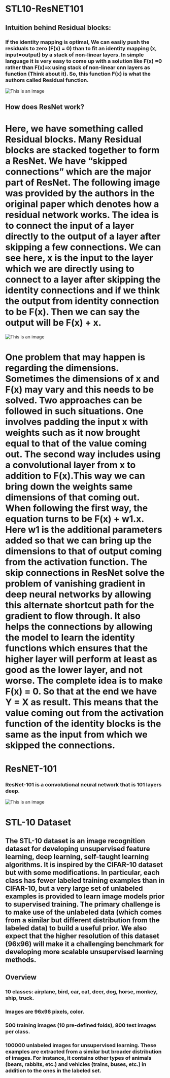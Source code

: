 # STL10-ResNET101

## Intuition behind Residual blocks:
### If the identity mapping is optimal, We can easily push the residuals to zero (F(x) = 0) than to fit an identity mapping (x, input=output) by a stack of non-linear layers. In simple language it is very easy to come up with a solution like F(x) =0 rather than F(x)=x using stack of non-linear cnn layers as function (Think about it). So, this function F(x) is what the authors called Residual function.


![This is an image](https://miro.medium.com/max/856/1*WVs9ywVLLKjSUBZ_mnfFrw.png)



## How does ResNet work?
# Here, we have something called Residual blocks. Many Residual blocks are stacked together to form a ResNet. We have “skipped connections” which are the major part of ResNet. The following image was provided by the authors in the original paper which denotes how a residual network works. The idea is to connect the input of a layer directly to the output of a layer after skipping a few connections. We can see here, x is the input to the layer which we are directly using to connect to a layer after skipping the identity connections and if we think the output from identity connection to be F(x). Then we can say the output will be F(x) + x.

![This is an image](https://miro.medium.com/max/1140/1*D0F3UitQ2l5Q0Ak-tjEdJg.png)

# One problem that may happen is regarding the dimensions. Sometimes the dimensions of x and F(x) may vary and this needs to be solved. Two approaches can be followed in such situations. One involves padding the input x with weights such as it now brought equal to that of the value coming out. The second way includes using a convolutional layer from x  to addition to F(x).This way we can bring down the weights same dimensions of that coming out. When following the first way, the equation turns to be F(x) + w1.x. Here w1 is the additional parameters added so that we can bring up the dimensions to that of output coming from the activation function. The skip connections in ResNet solve the problem of vanishing gradient in deep neural networks by allowing this alternate shortcut path for the gradient to flow through. It also helps the connections by allowing the model to learn the identity functions which ensures that the higher layer will perform at least as good as the lower layer, and not worse. The complete idea is to make F(x) = 0. So that at the end we have Y = X as result. This means that the value coming out from the activation function of the identity blocks is the same as the input from which we skipped the connections.

# ResNET-101
### ResNet-101 is a convolutional neural network that is 101 layers deep. 

![This is an image](https://www.researchgate.net/profile/Jiayao-Chen-5/publication/348078198/figure/fig4/AS:974997896060929@1609469021477/The-structure-of-the-ResNet-101-based-deep-feature-extractor.png)


# STL-10 Dataset

## The STL-10 dataset is an image recognition dataset for developing unsupervised feature learning, deep learning, self-taught learning algorithms. It is inspired by the CIFAR-10 dataset but with some modifications. In particular, each class has fewer labeled training examples than in CIFAR-10, but a very large set of unlabeled examples is provided to learn image models prior to supervised training. The primary challenge is to make use of the unlabeled data (which comes from a similar but different distribution from the labeled data) to build a useful prior. We also expect that the higher resolution of this dataset (96x96) will make it a challenging benchmark for developing more scalable unsupervised learning methods.

## Overview
### 10 classes: airplane, bird, car, cat, deer, dog, horse, monkey, ship, truck.
### Images are 96x96 pixels, color.
### 500 training images (10 pre-defined folds), 800 test images per class.
### 100000 unlabeled images for unsupervised learning. These examples are extracted from a similar but broader distribution of images. For instance, it contains other types of animals (bears, rabbits, etc.) and vehicles (trains, buses, etc.) in addition to the ones in the labeled set.
